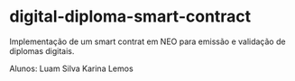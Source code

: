 # digital-diploma-smart-contract
Implementação de um smart contrat em NEO para emissão e validação de diplomas digitais.


Alunos:
Luam Silva 
Karina Lemos
